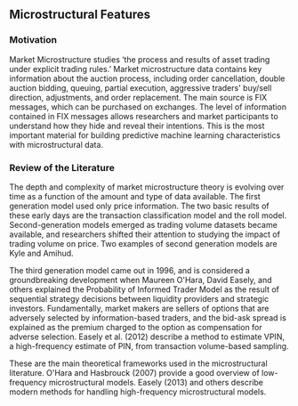 ## Microstructural Features

### Motivation

Market Microstructure studies ‘the process and results of asset trading under explicit trading rules.’ 
Market microstructure data contains key information about the auction process, including order cancellation, double auction bidding, queuing, partial execution, aggressive traders' buy/sell direction, adjustments, and order replacement.
The main source is FIX messages, which can be purchased on exchanges. The level of information contained in FIX messages allows researchers and market participants to understand how they hide and reveal their intentions. This is the most important material for building predictive machine learning characteristics with microstructural data.

### Review of the Literature

The depth and complexity of market microstructure theory is evolving over time as a function of the amount and type of data available. The first generation model used only price information. The two basic results of these early days are the transaction classification model and the roll model.
Second-generation models emerged as trading volume datasets became available, and researchers shifted their attention to studying the impact of trading volume on price. Two examples of second generation models are Kyle and Amihud.

The third generation model came out in 1996, and is considered a groundbreaking development when Maureen O'Hara, David Easely, and others explained the Probability of Informed Trader Model as the result of sequential strategy decisions between liquidity providers and strategic investors.
Fundamentally, market makers are sellers of options that are adversely selected by information-based traders, and the bid-ask spread is explained as the premium charged to the option as compensation for adverse selection.
Easely et al. (2012) describe a method to estimate VPIN, a high-frequency estimate of PIN, from transaction volume-based sampling.

These are the main theoretical frameworks used in the microstructural literature. O'Hara and Hasbrouck (2007) provide a good overview of low-frequency microstructural models. Easely (2013) and others describe modern methods for handling high-frequency microstructural models.